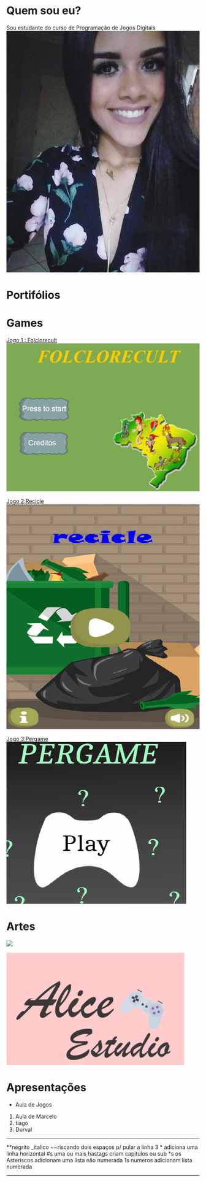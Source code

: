 


#  Quem sou eu?

Sou estudante do curso de Programação de Jogos Digitais
![](maria.jpg)

#  Portifólios

#  Games

[Jogo 1 : Folclorecult](LINK)
![](folclorecult.png)

[Jogo 2:Recicle](https://alicinhaa.github.io/Recicle/)
![](Recicle.png)  

[Jogo 3:Pergame](LINK)
![](pergame.png)  

#  Artes 
![](https://www.google.com.br/search?q=pixel+art+gato&tbm=isch&tbo=u&source=univ&sa=X&ved=0ahUKEwirivC58JjZAhXCf5AKHfW0BPkQsAQIJw&biw=1920&bih=974#imgrc=kYzvpcmiyPp-cM:)

![](alices.png)

#  Apresentações
* Aula de Jogos 
1. Aula de Marcelo
2. tiago
3. Durval

***


**negrito
_italico
~~riscando
  dois espaços p/ pular a linha 
  3 * adiciona uma linha horizontal
  #s uma ou mais hastags criam capitulos ou sub
  *s os Asteriscos adicionam uma lista não numerada 
  1s numeros adicionam lista numerada
  
  ***
